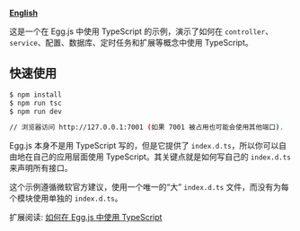 [**English**](https://github.com/brickyang/egg-ts-boilerplate/blob/master/README.md)

这是一个在 Egg.js 中使用 TypeScript 的示例，演示了如何在 `controller`、`service`、配置、数据库、定时任务和扩展等概念中使用 TypeScript。

## 快速使用

```bash
$ npm install
$ npm run tsc
$ npm run dev

// 浏览器访问 http://127.0.0.1:7001 (如果 7001 被占用也可能会使用其他端口).
```

Egg.js 本身不是用 TypeScript 写的，但是它提供了 `index.d.ts`，所以你可以自由地在自己的应用层面使用 TypeScript。其关键点就是如何写自己的 `index.d.ts` 来声明所有接口。

这个示例遵循微软官方建议，使用一个唯一的“大” `index.d.ts` 文件，而没有为每个模块使用单独的 `index.d.ts`。

扩展阅读: [如何在 Egg.js 中使用 TypeScript](https://brickyang.github.io/2017/12/21/%E5%A6%82%E4%BD%95%E5%9C%A8-Egg-js-%E4%B8%AD%E4%BD%BF%E7%94%A8-TypeScript/)

